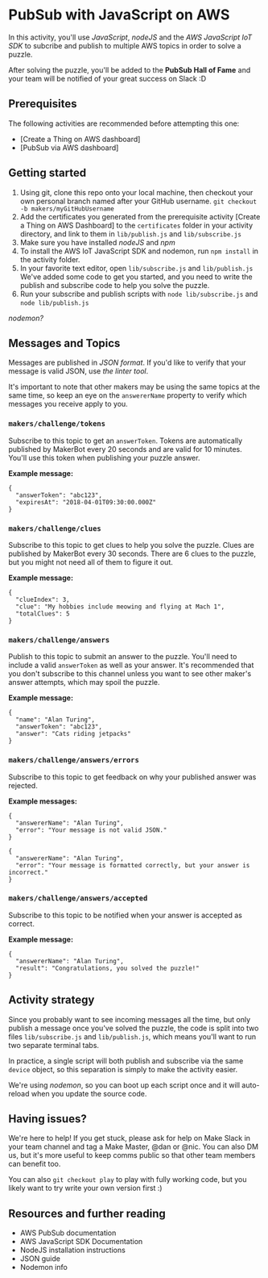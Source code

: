 # PubSub with JavaScript on AWS

In this activity, you'll use *JavaScript*, *nodeJS* and the *AWS JavaScript IoT SDK* to subcribe and publish to multiple AWS topics in order to solve a puzzle.

After solving the puzzle, you'll be added to the **PubSub Hall of Fame** and your team will be notified of your great success on Slack :D


## Prerequisites

The following activities are recommended before attempting this one:
- [Create a Thing on AWS dashboard]
- [PubSub via AWS dashboard]


## Getting started

1. Using git, clone this repo onto your local machine, then checkout your own personal branch named after your GitHub username. `git checkout -b makers/myGitHubUsername`
2. Add the certificates you generated from the prerequisite activity [Create a Thing on AWS Dashboard] to the `certificates` folder in your activity directory, and link to them in `lib/publish.js` and `lib/subscribe.js`
3. Make sure you have installed *nodeJS* and *npm*
5. To install the AWS IoT JavaScript SDK and nodemon, run `npm install` in the activity folder.
6. In your favorite text editor, open `lib/subscribe.js` and `lib/publish.js` We've added some code to get you started, and you need to write the publish and subscribe code to help you solve the puzzle.
7. Run your subscribe and publish scripts with `node lib/subscribe.js` and `node lib/publish.js`

*nodemon?*


## Messages and Topics

Messages are published in *JSON format*. If you'd like to verify that your message is valid JSON, use *the linter tool*.

It's important to note that other makers may be using the same topics at the same time, so keep an eye on the `answererName` property to verify which messages you receive apply to you.

### `makers/challenge/tokens`

Subscribe to this topic to get an `answerToken`. Tokens are automatically published by MakerBot every 20 seconds and are valid for 10 minutes. You'll use this token when publishing your puzzle answer.

**Example message:**

    {
      "answerToken": "abc123",
      "expiresAt": "2018-04-01T09:30:00.000Z"
    }



### `makers/challenge/clues`

Subscribe to this topic to get clues to help you solve the puzzle. Clues are published by MakerBot every 30 seconds. There are 6 clues to the puzzle, but you might not need all of them to figure it out.

**Example message:**

    {
      "clueIndex": 3,
      "clue": "My hobbies include meowing and flying at Mach 1",
      "totalClues": 5
    }


### `makers/challenge/answers`

Publish to this topic to submit an answer to the puzzle. You'll need to include a valid `answerToken` as well as your answer. It's recommended that you don't subscribe to this channel unless you want to see other maker's answer attempts, which may spoil the puzzle.

**Example message:**

    {
      "name": "Alan Turing",
      "answerToken": "abc123",
      "answer": "Cats riding jetpacks"
    }



### `makers/challenge/answers/errors`

Subscribe to this topic to get feedback on why your published answer was rejected.

**Example messages:**

    {
      "answererName": "Alan Turing",
      "error": "Your message is not valid JSON."
    }

    {
      "answererName": "Alan Turing",
      "error": "Your message is formatted correctly, but your answer is incorrect."
    }


### `makers/challenge/answers/accepted`

Subscribe to this topic to be notified when your answer is accepted as correct.

**Example message:**

    {
      "answererName": "Alan Turing",
      "result": "Congratulations, you solved the puzzle!"
    }


## Activity strategy

Since you probably want to see incoming messages all the time, but only publish a message once you've solved the puzzle, the code is split into two files `lib/subscribe.js` and `lib/publish.js`, which means you'll want to run two separate terminal tabs.

In practice, a single script will both publish and subscribe via the same `device` object, so this separation is simply to make the activity easier.

We're using *nodemon*, so you can boot up each script once and it will auto-reload when you update the source code.


## Having issues?

We're here to help! If you get stuck, please ask for help on Make Slack in your team channel and tag a Make Master, @dan or @nic. You can also DM us, but it's more useful to keep comms public so that other team members can benefit too.

You can also `git checkout play` to play with fully working code, but you likely want to try write your own version first :)


## Resources and further reading
- AWS PubSub documentation
- AWS JavaScript SDK Documentation
- NodeJS installation instructions
- JSON guide
- Nodemon info
